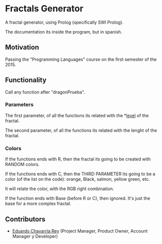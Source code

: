 # Fractals Generator
 
A fractal generator, using Prolog (specifically SWI Prolog). 

The documentation its inside the program, but in spanish. 
 
## Motivation
 
Passing the "Programming Languages" course on the first semester of the 2015.

## Functionality

Call any function after "dragonPrueba". 

### Parameters
The first parameter, of all the functions its related with the *[level](https://avatarrcl.files.wordpress.com/2011/05/koch.gif) of the fractal.

The second parameter, of all the functions its related with the lenght of the fractal. 

### Colors
If the functions ends with R, then the fractal its going to be created with RANDOM colors.


If the functions ends with C, then the THIRD PARAMETER its going to be a color (of the list on the code): orange, Black, salmon, yellow green, etc.

It will relate the color, with the RGB right combination. 


If the function ends with Base (before R or C), then ignored. It's just the base for a more complex fractal. 


## Contributors
 
 * [Eduardo Chavarría Rey](https://github.com/echavrey/) (Project Manager, Product Owner, Account Manager y Developer)